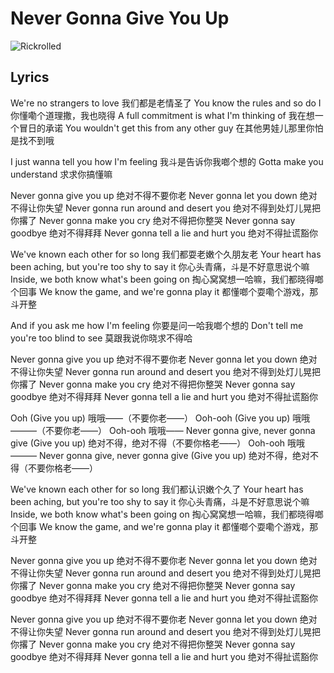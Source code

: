 # Never Gonna Give You Up

![Rickrolled](https://www.youtube.com/watch?v=FU2cyLDnMlo?autoplay=1)

## Lyrics
We're no strangers to love
我们都是老情圣了
You know the rules and so do I
你懂嘞个道理撒，我也晓得
A full commitment is what I'm thinking of
我在想一个冒日的承诺
You wouldn't get this from any other guy
在其他男娃儿那里你怕是找不到哦

I just wanna tell you how I'm feeling
我斗是告诉你我啷个想的
Gotta make you understand
求求你搞懂嘛


Never gonna give you up
绝对不得不要你老
Never gonna let you down
绝对不得让你失望
Never gonna run around and desert you
绝对不得到处灯儿晃把你撂了
Never gonna make you cry
绝对不得把你整哭
Never gonna say goodbye
绝对不得拜拜
Never gonna tell a lie and hurt you
绝对不得扯谎豁你


We've known each other for so long
我们都耍老嫩个久朋友老
Your heart has been aching, but you're too shy to say it
你心头青痛，斗是不好意思说个嘛
Inside, we both know what's been going on
掏心窝窝想一哈嘛，我们都晓得啷个回事
We know the game, and we're gonna play it
都懂啷个耍嘞个游戏，那斗开整

And if you ask me how I'm feeling
你要是问一哈我啷个想的
Don't tell me you're too blind to see
莫跟我说你晓求不得哈


Never gonna give you up
绝对不得不要你老
Never gonna let you down
绝对不得让你失望
Never gonna run around and desert you
绝对不得到处灯儿晃把你撂了
Never gonna make you cry
绝对不得把你整哭
Never gonna say goodbye
绝对不得拜拜
Never gonna tell a lie and hurt you
绝对不得扯谎豁你


Ooh (Give you up)
哦哦——（不要你老——）
Ooh-ooh (Give you up)
哦哦———（不要你老——）
Ooh-ooh
哦哦——
Never gonna give, never gonna give (Give you up)
绝对不得，绝对不得（不要你格老——）
Ooh-ooh
哦哦———
Never gonna give, never gonna give (Give you up)
绝对不得，绝对不得（不要你格老——）


We've known each other for so long
我们都认识嫩个久了
Your heart has been aching, but you're too shy to say it
你心头青痛，斗是不好意思说个嘛
Inside, we both know what's been going on
掏心窝窝想一哈嘛，我们都晓得啷个回事
We know the game, and we're gonna play it
都懂啷个耍嘞个游戏，那斗开整


Never gonna give you up
绝对不得不要你老
Never gonna let you down
绝对不得让你失望
Never gonna run around and desert you
绝对不得到处灯儿晃把你撂了
Never gonna make you cry
绝对不得把你整哭
Never gonna say goodbye
绝对不得拜拜
Never gonna tell a lie and hurt you
绝对不得扯谎豁你

Never gonna give you up
绝对不得不要你老
Never gonna let you down
绝对不得让你失望
Never gonna run around and desert you
绝对不得到处灯儿晃把你撂了
Never gonna make you cry
绝对不得把你整哭
Never gonna say goodbye
绝对不得拜拜
Never gonna tell a lie and hurt you
绝对不得扯谎豁你
